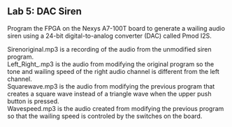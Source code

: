 ## Lab 5: DAC Siren

Program the FPGA on the Nexys A7-100T board to generate a wailing audio siren using a 24-bit digital-to-analog converter (DAC) called Pmod I2S.

Sirenoriginal.mp3 is a recording of the audio from the unmodified siren program.  
Left_Right_.mp3 is the audio from modifying the original program so the tone and wailing speed of the right audio channel is different from the left channel.  
Squarewave.mp3 is the audio from modifying the previous program that creates a square wave instead of a triangle wave when the upper push button is pressed.  
Wavespeed.mp3 is the audio created from modifying the previous program so that the wailing speed is controled by the switches on the board.
